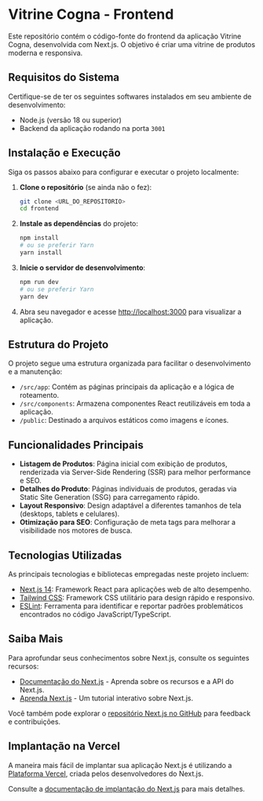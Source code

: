 # Vitrine Cogna - Frontend

Este repositório contém o código-fonte do frontend da aplicação Vitrine Cogna, desenvolvida com Next.js. O objetivo é criar uma vitrine de produtos moderna e responsiva.

## Requisitos do Sistema

Certifique-se de ter os seguintes softwares instalados em seu ambiente de desenvolvimento:

- Node.js (versão 18 ou superior)
- Backend da aplicação rodando na porta `3001`

## Instalação e Execução

Siga os passos abaixo para configurar e executar o projeto localmente:

1.  **Clone o repositório** (se ainda não o fez):

    ```bash
    git clone <URL_DO_REPOSITORIO>
    cd frontend
    ```

2.  **Instale as dependências** do projeto:

    ```bash
    npm install
    # ou se preferir Yarn
    yarn install
    ```

3.  **Inicie o servidor de desenvolvimento**:

    ```bash
    npm run dev
    # ou se preferir Yarn
    yarn dev
    ```

4.  Abra seu navegador e acesse [http://localhost:3000](http://localhost.com:3000) para visualizar a aplicação.

## Estrutura do Projeto

O projeto segue uma estrutura organizada para facilitar o desenvolvimento e a manutenção:

- `/src/app`: Contém as páginas principais da aplicação e a lógica de roteamento.
- `/src/components`: Armazena componentes React reutilizáveis em toda a aplicação.
- `/public`: Destinado a arquivos estáticos como imagens e ícones.

## Funcionalidades Principais

- **Listagem de Produtos**: Página inicial com exibição de produtos, renderizada via Server-Side Rendering (SSR) para melhor performance e SEO.
- **Detalhes do Produto**: Páginas individuais de produtos, geradas via Static Site Generation (SSG) para carregamento rápido.
- **Layout Responsivo**: Design adaptável a diferentes tamanhos de tela (desktops, tablets e celulares).
- **Otimização para SEO**: Configuração de meta tags para melhorar a visibilidade nos motores de busca.

## Tecnologias Utilizadas

As principais tecnologias e bibliotecas empregadas neste projeto incluem:

- [Next.js 14](https://nextjs.org/): Framework React para aplicações web de alto desempenho.
- [Tailwind CSS](https://tailwindcss.com/): Framework CSS utilitário para design rápido e responsivo.
- [ESLint](https://eslint.org/): Ferramenta para identificar e reportar padrões problemáticos encontrados no código JavaScript/TypeScript.

## Saiba Mais

Para aprofundar seus conhecimentos sobre Next.js, consulte os seguintes recursos:

- [Documentação do Next.js](https://nextjs.org/docs) - Aprenda sobre os recursos e a API do Next.js.
- [Aprenda Next.js](https://nextjs.org/learn) - Um tutorial interativo sobre Next.js.

Você também pode explorar o [repositório Next.js no GitHub](https://github.com/vercel/next.js) para feedback e contribuições.

## Implantação na Vercel

A maneira mais fácil de implantar sua aplicação Next.js é utilizando a [Plataforma Vercel](https://vercel.com/new?utm_medium=default-template&filter=next.js&utm_source=create-next-app&utm_campaign=create-next-app-readme), criada pelos desenvolvedores do Next.js.

Consulte a [documentação de implantação do Next.js](https://nextjs.org/docs/app/building-your-application/deploying) para mais detalhes.
